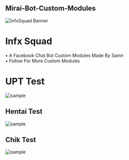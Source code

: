 ## Mirai-Bot-Custom-Modules
![InfxSquad Banner](https://i.imgur.com/ead119z.png)

# Infx Squad

• A Facebook Chat Bot Custom Modules Made By Samir <br />
• Follow For More Custom Modules <br/>

# UPT Test
![sample](https://i.imgur.com/e4lvW03.png)

## Hentai Test 
![sample](https://i.imgur.com/gGDIovX.png)

## Chik Test
![sample](https://i.imgur.com/kgwBOvQ.png)

